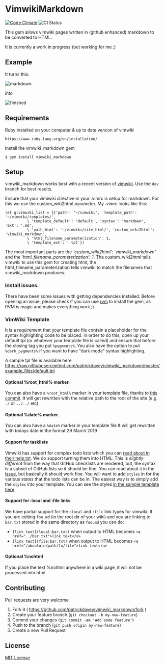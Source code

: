 # VimwikiMarkdown
[![Code Climate](https://codeclimate.com/github/patrickdavey/vimwiki_markdown/badges/gpa.svg)](https://codeclimate.com/github/patrickdavey/vimwiki_markdown) ![CI Status](https://github.com/patrickdavey/vimwiki_markdown/actions/workflows/ci.yml/badge.svg)

This gem allows vimwiki pages written in (github enhanced) markdown
to be converted to HTML.

It is currently a work in progress (but working for me ;)

## Example
It turns this:

![markdown](A.png)

into

![finished](B.png)

## Requirements

Ruby installed on your computer & up to date version of vimwiki

    https://www.ruby-lang.org/en/installation/

Install the vimwiki_markdown gem

    $ gem install vimwiki_markdown

## Setup

vimwiki_markdown works best with a recent version of [vimwiki](https://github.com/vimwiki/vimwiki). Use the `dev` branch for best results.

Ensure that your vimiwiki directive in your .vimrc is setup for markdown.  For
this we use the custom_wiki2html parameter.  My .vimrc looks like this:

    let g:vimwiki_list = [{'path': '~/vimwiki', 'template_path': '~/vimwiki/templates/',
              \ 'template_default': 'default', 'syntax': 'markdown', 'ext': '.md',
              \ 'path_html': '~/vimwiki/site_html/', 'custom_wiki2html': 'vimwiki_markdown',
              \ 'html_filename_parameterization': 1,
              \ 'template_ext': '.tpl'}]

The most important parts are the *'custom_wiki2html': 'vimwiki_markdown'* and the *'html_filename_parameterization': 1*. The custom_wiki2html tells vimwiki to use this gem for creating html, the html_filename_parameterization tells vimwiki to match the filenames that vimwiki_markdown produces.

### Install issues.
There have been some issues with getting dependencies installed. Before opening an issue, please check if you can use [rvm](http://rvm.io/) to install the gem, as RVM is magic and makes everything work ;)

### VimWiki Template

It is a requirement that your template file contain a placeholder
for the syntax highlighting code to be placed.  In order to do this,
open up your default.tpl (or whatever your template file is called)
and ensure that before the closing </head> tag you put
`%pygments%`.  You also have the option to put `%dark_pygments%` if you want to have "dark mode" syntax highlighting.

A sample tpl file is available here https://raw.githubusercontent.com/patrickdavey/vimwiki_markdown/master/example_files/default.tpl

#### Optional %root_html% marker.

You can also have a `%root_html%` marker in your template file, thanks
to [this commit](https://github.com/patrickdavey/vimwiki_markdown/commit/8645883b96df9962aba616d0d12961285cd3f4d7).
It will get rewritten with the relative path to the root
of the site (e.g. `./` or `../../` etc)

#### Optional %date% marker.

You can also have a `%date%` marker in your template file
It will get rewritten with todays date in the format 29 March 2019

#### Support for tasklists
Vimwiki has support for complex todo lists which you can [read about in their help.txt](https://github.com/vimwiki/vimwiki/blob/619f04f89861c58e5a6415a4f83847752928252d/doc/vimwiki.txt#L1768). We do support turning them into HTML. This is _slightly different_ from the way that GitHub checklists are rendered, but, the syntax is a subset of GitHub lists so it should be fine. You can read about it in the [issue](https://github.com/patrickdavey/vimwiki_markdown/issues/27), but basically it should work fine.  You will want to add `styles` in for the various states that the todo lists can be in. The easiest way is to simply add the `styles` into your template. You can see the styles [in the sample template here](https://github.com/patrickdavey/vimwiki_markdown/blob/293f99e656819b9c5ecc0c831698ce58904eb774/example_files/default.tpl#L7-L45)

#### Support for :local and :file links

We have partial support for the `:local` and `:file` link types for vimwiki.
If you are editing `foo.md` (in the root dir of your wiki) and you are linking to `bar.txt` stored in the same directory as `foo.md` you can do:

* `[link text](local:bar.txt)` when output to HTML becomes `<a href="../bar.txt">link text</a>`
* `[link text](file:bar.txt)` when output to HTML becomes `<a href="/absolute/path/to/file">link text</a>`

#### Optional %nohtml

If you place the text %nohtml anywhere in a wiki page, it will not be processed into html

## Contributing

Pull requests are very welcome

1. Fork it ( https://github.com/patrickdavey/vimwiki_markdown/fork )
2. Create your feature branch (`git checkout -b my-new-feature`)
3. Commit your changes (`git commit -am 'Add some feature'`)
4. Push to the branch (`git push origin my-new-feature`)
5. Create a new Pull Request

## License

[MIT License](http://opensource.org/licenses/mit-license.php)
